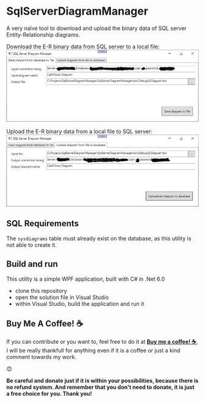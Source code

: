 # SqlServerDiagramManager

A very naïve tool to download and upload the binary data of SQL server Entity-Relationship diagrams.

Download the E-R binary data from SQL server to a local file:
![Download the E-R binary data from SQL server to a local file](Documentation/ScreenShot01.png)

Upload the E-R binary data from a local file to SQL server:
![Upload the E-R binary data from a local file to SQL server](Documentation/ScreenShot02.png)

## SQL Requirements

The ```sysdiagrams``` table must already exist on the database, as this utility is not able to create it.

## Build and run

This utility is a simple WPF application, built with C# in .Net 6.0

- clone this repository
- open the solution file in Visual Studio
- within Visual Studio, build the application and run it

## Buy Me A Coffee! :coffee:

If you can contribute or you want to, feel free to do it at [__Buy me a coffee! :coffee:__](https://www.buymeacoffee.com/starnutoditopo), I will be really thankfull for anything even if it is a coffee or just a kind comment towards my work.

:blush:

**Be careful and donate just if it is within your possibilities, because there is no refund system. And remember that you don't need to donate, it is just a free choice for you. Thank you!**
